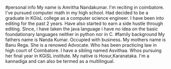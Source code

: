 #personal info
My name is Amritha Nandakumar.
I'm reciting in coimbatore.
I've pursued computer math in my high school.
Had decided to be a graduate in KGisL college as a computer science engineer.
I have been into editing for the past 2 years.
Have also started to earn a side hustle through editing.
Since, i have taken the java language i have no idea on the basic foundationary languages neither in python nor in C.
#family background
My fathers name is Nanda Kumar. Occupied with business.
My mothers name is Banu Rega. She is a renowed Advocate. Who has been practicing law in high court of Coimbatore.
I have a sibling named Asvithaa. Whos pursuing her final year in KGiSL institute.
My native is Hosur,Karanataka.
I'm a kannadiga and can also be termed as a multilingual.
